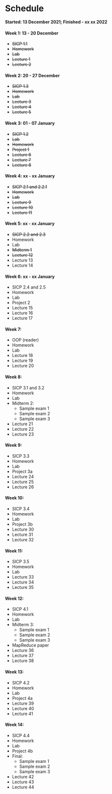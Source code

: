 # Schedule
**Started: 13 December 2021; Finished - xx xx 2022**

#### Week 1: 13 - 20 December
  - ~~SICP 1.1~~
  - ~~Homework~~
  - ~~Lab~~
  - ~~Lecture 1~~
  - ~~Lecture 2~~
#### Week 2: 20 - 27 December
  - ~~SICP 1.3~~
  - ~~Homework~~
  - ~~Lab~~
  - ~~Lecture 3~~
  - ~~Lecture 4~~
  - ~~Lecture 5~~
#### Week 3: 01 - 07 January
  - ~~SICP 1.2~~
  - ~~Lab~~
  - ~~Homework~~
  - ~~Project 1~~
  - ~~Lecture 6~~
  - ~~Lecture 7~~
  - ~~Lecture 8~~
#### Week 4: xx - xx January
  - ~~SICP 2.1 and 2.2.1~~
  - ~~Homework~~
  - ~~Lab~~
  - ~~Lecture 9~~
  - ~~Lecture 10~~
  - ~~Lecture 11~~
#### Week 5: xx - xx January
  - ~~SICP 2.2 and 2.3~~
  - Homework
  - Lab
  - ~~Midterm 1~~
  - ~~Lecture 12~~
  - Lecture 13
  - Lecture 14

#### Week 6: xx - xx January
  - SICP 2.4 and 2.5
  - Homework
  - Lab
  - Project 2
  - Lecture 15
  - Lecture 16
  - Lecture 17

#### Week 7:
  - OOP (reader)
  - Homework
  - Lab
  - Lecture 18
  - Lecture 19
  - Lecture 20

#### Week 8:
  - SICP 3.1 and 3.2
  - Homework
  - Lab
  - Midterm 2:
    - Sample exam 1
    - Sample exam 2
    - Sample exam 3
  - Lecture 21
  - Lecture 22
  - Lecture 23

#### Week 9:
  - SICP 3.3
  - Homework
  - Lab
  - Project 3a
  - Lecture 24
  - Lecture 25
  - Lecture 26

#### Week 10:
  - SICP 3.4
  - Homework
  - Lab
  - Project 3b
  - Lecture 30
  - Lecture 31
  - Lecture 32

#### Week 11:
  - SICP 3.5
  - Homework
  - Lab
  - Lecture 33
  - Lecture 34
  - Lecture 35

#### Week 12:
  - SICP 4.1
  - Homework
  - Lab
  - Midterm 3:
    - Sample exam 1
    - Sample exam 2
    - Sample exam 3
  - MapReduce paper
  - Lecture 36
  - Lecture 37
  - Lecture 38

#### Week 13:
  - SICP 4.2
  - Homework
  - Lab
  - Project 4a
  - Lecture 39
  - Lecture 40
  - Lecture 41

#### Week 14:
  - SICP 4.4
  - Homework
  - Lab
  - Project 4b
  - Final:
    - Sample exam 1
    - Sample exam 2
    - Sample exam 3
  - Lecture 42
  - Lecture 43
  - Lecture 44
